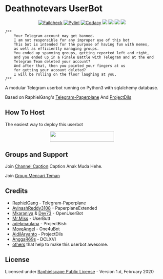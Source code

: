 # Deathnotevars UserBot

<p align="center">
    <a href="https://github.com/ronaldyganteng/Deathnotevars/actions?query=workflow%3AFailCheck" > <img src="https://img.shields.io/github/workflow/status/ronaldyganteng/Deathnotevars/FailCheck/master?style=for-the-badge&logo=github-actions&logoColor=green" alt="Failcheck" /></a>
    <a href="https://github.com/ronaldyganteng/Deathnotevars/actions?query=workflow%3Apylint"> <img src="https://img.shields.io/github/workflow/status/ronaldyganteng/Deathnotevars/pylint/master?label=pylint&style=for-the-badge&logo=github-actions&logoColor=green" alt="Pylint" /></a>
    <a href="https://app.codacy.com/manual/ronaldyganteng/Deathnotevars/dashboard"> <img src="https://img.shields.io/codacy/grade/4d58f2a402b54aed8a7d95f7add45a81?color=brightgreen&logo=codacy&logoColor=green&style=for-the-badge" alt="Codacy" /></a>
    <a href="https://github.com/ronaldyganteng/Deathnotevars"> <img src="https://img.shields.io/github/repo-size/ronaldyganteng/Deathnotevars?color=brightgreen&logo=github&logoColor=green&style=for-the-badge" /></a>
    <a href="https://github.com/ronaldyganteng/Deathnotevars/commits/master"> <img src="https://img.shields.io/github/last-commit/ronaldyganteng/Deathnotevars?color=brightgreen&logo=github&logoColor=green&style=for-the-badge" /></a>
    <a href="https://github.com/ronaldyganteng/Deathnotevars/issues"> <img src="https://img.shields.io/github/issues/ronaldyganteng/Deathnotevars?color=brightgreen&logo=github&logoColor=green&style=for-the-badge" /></a>
    <a href="https://github.com/ronaldyganteng/Deathnotevars/network/members"> <img src="https://img.shields.io/github/forks/ronaldyganteng/Deathnotevars?color=brightgreen&logo=github&logoColor=green&style=for-the-badge" /></a>
</p>

```
/**
    Your Telegram account may get banned.
    I am not responsible for any improper use of this bot
    This bot is intended for the purpose of having fun with memes,
    as well as efficiently managing groups.
    You ended up spamming groups, getting reported left and right,
    and you ended up in a Finale Battle with Telegram and at the end
    Telegram Team deleted your account?
    And after that, then you pointed your fingers at us
    for getting your acoount deleted?
    I will be rolling on the floor laughing at you.
/**
```

A modular Telegram userbot running on Python3 with sqlalchemy database.

Based on RaphielGang's [Telegram-Paperplane](https://github.com/RaphielGang/Telegram-Paperplane) And [ProjectDils](https://github.com/aidilaryanto/ProjectDils)

## How To Host
The easiest way to deploy this userbot
<p align="center"><a href="https://heroku.com/deploy?template=https://github.com/ronaldyganteng/Deathnotevars/tree/master"> <img src="https://img.shields.io/badge/Deploy%20To%20Heroku-blueviolet?style=for-the-badge&logo=heroku" width="210" height="34.45"/></a></p>

## Groups and Support
Join [Channel Caption](https://t.me/captionanakmuda) Caption Anak Muda Hehe.

Join [Group Mencari Teman](https://t.me/humangabutguys) 

## Credits
*   [RaphielGang](https://github.com/RaphielGang) - Telegram-Paperplane
*   [AvinashReddy3108](https://github.com/AvinashReddy3108) - PaperplaneExtended
*   [Mkaraniya](https://github.com/mkaraniya) & [Dev73](https://github.com/Devp73) - OpenUserBot
*   [Mr.Miss](https://github.com/keselekpermen69) - UserButt
*   [adekmaulana](https://github.com/adekmaulana) - ProjectBish
*   [MoveAngel](https://github.com/MoveAngel) - One4uBot
*   [AidilAryanto](https://github.com/aidilaryanto) - ProjectDils 
*   [AnggaR69s](https://github.com/GengKapak/DCLXVI) - DCLXVI
*   [others](https://github.com/ronaldyganteng/Deathnotevars/graphs/contributors) that help to make this userbot awesome.

## License
Licensed under [Raphielscape Public License](https://github.com/ronaldyganteng/Deathnotevars/blob/master/LICENSE) - Version 1.d, February 2020

